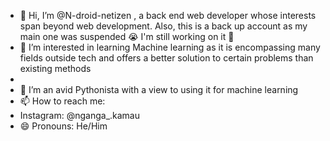 - 👋 Hi, I’m @N-droid-netizen , a back end web developer whose interests span beyond web development.
Also, this is a back up account as my main one was suspended 😭 I'm still working on it 🤝
- 👀 I’m interested in learning Machine learning as it is encompassing many fields outside tech and offers a better solution to certain problems than existing methods
-  
- 🌱 I’m an avid Pythonista with a view to using it for machine learning
- 📫 How to reach me:
- Instagram: @nganga_.kamau
- 😄 Pronouns: He/Him


<!---
N-droid-netizen/N-droid-netizen is a ✨ special ✨ repository because its `README.md` (this file) appears on your GitHub profile.
You can click the Preview link to take a look at your changes.
--->
